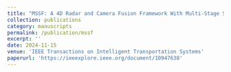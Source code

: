 ```yaml
---
title: "MSSF: A 4D Radar and Camera Fusion Framework With Multi-Stage Sampling for 3D Object Detection in Autonomous Driving"
collection: publications
category: manuscripts
permalink: /publication/mssf
excerpt: ''
date: 2024-11-15
venue: 'IEEE Transactions on Intelligent Transportation Systems'
paperurl: 'https://ieeexplore.ieee.org/document/10947638'
---
```

